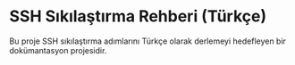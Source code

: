 # SSH Sıkılaştırma Rehberi (Türkçe)

Bu proje SSH sıkılaştırma adımlarını Türkçe olarak derlemeyi hedefleyen bir dokümantasyon projesidir.
